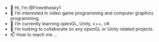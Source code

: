 - 👋 Hi, I’m @Fireinthesky1
- 👀 I’m interested in video game programming and computer graphics programming.
- 🌱 I’m currently learning openGL, Unity, c++, c#.
- 💞️ I’m looking to collaborate on any openGL or Unity related projects.
- 📫 How to reach me ...

<!---
Fireinthesky1/Fireinthesky1 is a ✨ special ✨ repository because its `README.md` (this file) appears on your GitHub profile.
You can click the Preview link to take a look at your changes.
--->
